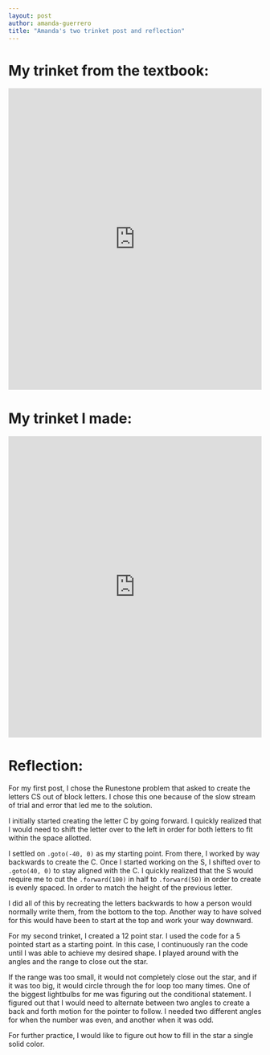 ```yaml
---
layout: post 
author: amanda-guerrero
title: "Amanda's two trinket post and reflection"
---
```


# My trinket from the textbook: 
<iframe src="https://trinket.io/embed/python/6b81fdb020" width="100%" height="600" frameborder="0" marginwidth="0" marginheight="0" allowfullscreen></iframe>

# My trinket I made: 
<iframe src="https://trinket.io/embed/python/0cc52ef945" width="100%" height="600" frameborder="0" marginwidth="0" marginheight="0" allowfullscreen></iframe>

# Reflection: 

For my first post, I chose the Runestone problem that asked to create the letters CS out of block letters. I chose this one because of the slow stream of trial and error that led me to the solution. 

I initially started creating the letter C by going forward. I quickly realized that I would need to shift the letter over to the left in order for both letters to fit within the space allotted. 

I settled on `.goto(-40, 0)` as my starting point. From there, I worked by way backwards to create the C. Once I started working on the S, I shifted over to `.goto(40, 0)` to stay aligned with the C. I quickly realized that the S would require me to cut the `.forward(100)` in half to `.forward(50)` in order to create is evenly spaced. In order to match the height of the previous letter. 

I did all of this by recreating the letters backwards to how a person would normally write them, from the bottom to the top. Another way to have solved for this would have been to start at the top and work your way downward. 


For my second trinket, I created a 12 point star. I used the code for a 5 pointed start as a starting point. In this case, I continuously ran the code until I was able to achieve my desired shape. I played around with the angles and the range to close out the star. 

If the range was too small, it would not completely close out the star, and if it was too big, it would circle through the for loop too many times. One of the biggest lightbulbs for me was figuring out the conditional statement. I figured out that I would need to alternate between two angles to create a back and forth motion for the pointer to follow. I needed two different angles for when the number was even, and another when it was odd. 

For further practice, I would like to figure out how to fill in the star a single solid color. 

